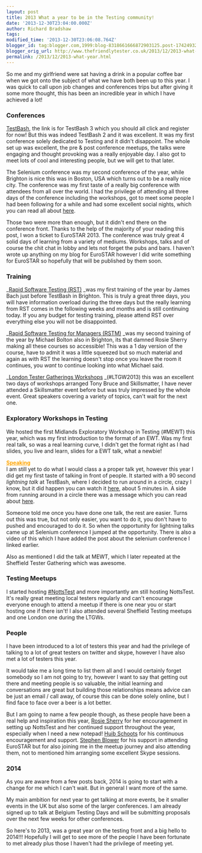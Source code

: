```yaml
---
layout: post
title: 2013 What a year to be in the Testing community!
date: '2013-12-30T23:04:00.000Z'
author: Richard Bradshaw
tags: 
modified_time: '2013-12-30T23:06:08.764Z'
blogger_id: tag:blogger.com,1999:blog-8318661666872903125.post-1742493256442356920
blogger_orig_url: http://www.thefriendlytester.co.uk/2013/12/2013-what-year.html
permalink: /2013/12/2013-what-year.html
---
```


So me and my girlfriend were sat having a drink in a popular coffee bar when we got onto the subject of what we have both been up to this year. I was quick to call upon job changes and conferences trips but after giving it some more thought, this has been an incredible year in which I have achieved a lot!  

### Conferences
[TestBash](http://www.ministryoftesting.com/training-events/testbash-3/), the link is for TestBash 3 which you should all click and register for now! But this was indeed TestBash 2 and it was excellent. It was my first conference solely dedicated to Testing and it didn't disappoint. The whole set up was excellent, the pre & post conference meetups, the talks were engaging and thought provoking was a really enjoyable day. I also got to meet lots of cool and interesting people, but we will get to that later.  

The Selenium conference was my second conference of the year, while Brighton is nice this was in Boston, USA which turns out to be a really nice city. The conference was my first taste of a really big conference with attendees from all over the world. I had the privilege of attending all three days of the conference including the workshops, got to meet some people I had been following for a while and had some excellent social nights, which you can read all about [here](http://www.thefriendlytester.co.uk/2013/06/my-trip-to-selenium-conference-2013.html).  

Those two were more than enough, but it didn't end there on the conference front. Thanks to the help of the majority of your reading this post, I won a ticket to EuroSTAR 2013\. The conference was truly great 4 solid days of learning from a variety of mediums. Workshops, talks and of course the chit chat in lobby and lets not forget the pubs and bars. I haven't wrote up anything on my blog for EuroSTAR however I did write something for EuroSTAR so hopefully that will be published by them soon.  

### Training
_[Rapid Software Testing (RST)](http://www.satisfice.com/info_rst.shtml) _was my first training of the year by James Bach just before TestBash in Brighton. This is truly a great three days, you will have information overload during the three days but the really learning from RST comes in the following weeks and months and is still continuing today. If you any budget for testing training, please attend RST over everything else you will not be disappointed.  

_[Rapid Software Testing for Managers (RSTM)](http://www.developsense.com/rstm.html) _was my second training of the year by Michael Bolton also in Brighton, its that damned Rosie Sherry making all these courses so accessible! This was a 1 day version of the course, have to admit it was a little squeezed but so much material and again as with RST the learning doesn't stop once you leave the room it continues, you _want_ to continue looking into what Michael said.  

_[London Tester Gatherings Workshops](http://skillsmatter.com/event/agile-scrum/ltg-workshops) _(#LTGW2013) this was an excellent two days of workshops arranged Tony Bruce and Skillsmatter, I have never attended a Skillsmatter event before but was truly impressed by the whole event. Great speakers covering a variety of topics, can't wait for the next one.  

### Exploratory Workshops in Testing
We hosted the first Midlands Exploratory Workshop in Testing (#MEWT) this year, which was my first introduction to the format of an EWT. Was my first real talk, so was a real learning curve, I didn't get the format right as I had slides, you live and learn, slides for a EWT talk, what a newbie!  

<span style="color: orange;">**<u>Speaking</u>**</span>  
I am still yet to do what I would class a a proper talk yet, however this year I did get my first taste of talking in front of people. It started with a 90 second _lightning talk_ at TestBash, where I decided to run around in a circle, crazy I know, but it did happen you can watch it [here](http://www.ministryoftesting.com/2013/04/testbash-video-99-second-talks/), about 5 minutes in. A side from running around in a circle there was a message which you can read about [here](http://www.thefriendlytester.co.uk/2013/03/hey-i-am-tester.html).  

Someone told me once you have done one talk, the rest are easier. Turns out this was true, but not only easier, you want to do it, you don't have to pushed and encouraged to do it. So when the opportunity for lightning talks came up at Selenium conference I jumped at the opportunity. There is also a video of this which I have added the post about the selenium conference I linked earlier.  

Also as mentioned I did the talk at MEWT, which I later repeated at the Sheffield Tester Gathering which was awesome.  

### Testing Meetups
I started hosting [#NottsTest](https://twitter.com/search?q=%23nottstest&src=typd) and more importantly am still hosting NottsTest. It's really great meeting local testers regularly and can't encourage everyone enough to attend a meetup if there is one near you or start hosting one if there isn't! I also attended several Sheffield Testing meetups and one London one during the LTGWs.  

### People
I have been introduced to a lot of testers this year and had the privilege of talking to a lot of great testers on twitter and skype, however I have also met a lot of testers this year.  

It would take me a long time to list them all and I would certainly forget somebody so I am not going to try, however I want to say that getting out there and meeting people is so valuable, the initial learning and conversations are great but building those relationships means advice can be just an email / call away, of course this can be done solely online, but I find face to face over a beer is a lot better.  

But I am going to name a few people though, as these people have been a real help and inspiration this year, [Rosie Sherry](https://twitter.com/rosiesherry) for her encouragement in setting up NottsTest and her continued support throughout the year, especially when I need a new notepad! [Huib Schoots](https://twitter.com/huibschoots) for his continuous encouragement and support. [Stephen Blower](https://twitter.com/badbud65) for his support in attending EuroSTAR but for also joining me in the meetup journey and also attending them, not to mentioned him arranging some excellent Skype sessions.  

### 2014
As you are aware from a few posts back, 2014 is going to start with a change for me which I can't wait. But in general I want more of the same.  

My main ambition for next year to get talking at more events, be it smaller events in the UK but also some of the larger conferences. I am already signed up to talk at Belgium Testing Days and will be submitting proposals over the next few weeks for other conferences.  

So here's to 2013, was a great year on the testing front and a big hello to 2014!!! Hopefully I will get to see more of the people I have been fortunate to met already plus those I haven't had the privilege of meeting yet.